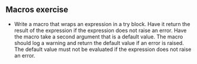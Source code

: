 ## Macros exercise

* Write a macro that wraps an expression in a try block. Have it return the result of the expression
if the expression does not raise an error.  Have the macro take a second argument that is a default value.
The macro should log a warning and return the default value if an error is raised. The default value must not be evaluated if the expression does not raise an error.
